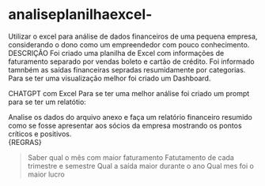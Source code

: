 # analiseplanilhaexcel-
Utilizar o excel para análise de dados financeiros de uma pequena empresa, considerando o dono como um empreendedor com pouco conhecimento. 
DESCRIÇÃO
Foi criado uma planilha de Excel com informações de faturamento separado por vendas boleto e cartão de crédito. Foi informado tamnbém as saídas financeiras sepradas resumidamente por categorias.
Para se ter uma visualização melhor foi criado um Dashboard.

CHATGPT com Excel
Para se ter uma melhor análise foi criado um prompt para se ter um relatótio:

Analise os dados do arquivo anexo e faça um relatório financeiro resumido como se fosse apresentar aos sócios da empresa mostrando os pontos críticos e positivos.  
{REGRAS}
>Saber qual o mês com maior faturamento
>Fatutamento de cada trimestre e semestre
>Qual a saída maior durante o ano
>Qual mes foi o maior lucro
>
>
